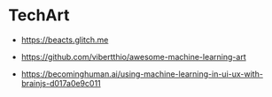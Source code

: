 # TechArt

- https://beacts.glitch.me
- https://github.com/vibertthio/awesome-machine-learning-art


- https://becominghuman.ai/using-machine-learning-in-ui-ux-with-brainjs-d017a0e9c011
